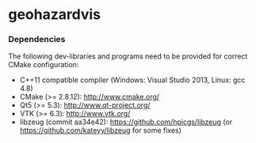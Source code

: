 geohazardvis
=======

### Dependencies

The following dev-libraries and programs need to be provided for correct CMake configuration:
* C++11 compatible compiler (Windows: Visual Studio 2013, Linux: gcc 4.8)
* CMake (>= 2.8.12): http://www.cmake.org/
* Qt5 (>= 5.3): http://www.qt-project.org/
* VTK (>= 6.3): http://www.vtk.org/
* libzeug (commit aa34e42): https://github.com/hpicgs/libzeug (or https://github.com/kateyy/libzeug for some fixes)
